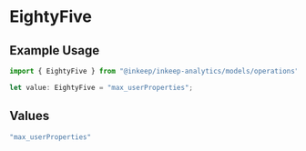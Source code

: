 # EightyFive

## Example Usage

```typescript
import { EightyFive } from "@inkeep/inkeep-analytics/models/operations";

let value: EightyFive = "max_userProperties";
```

## Values

```typescript
"max_userProperties"
```